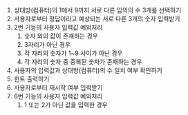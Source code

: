 1. 상대방(컴퓨터)의 1에서 9까지 서로 다른 임의의 수 3개를 선택하기
2. 사용자로부터 정답이라고 예상되는 서로 다른 3개의 숫자 입력받기
3. 2번 기능의 사용자 입력값 예외처리
   1) 숫자 외의 값이 존재하는 경우
   2) 3자리가 아닌 경우
   3) 각 자리의 숫자가 1~9 사이가 아닌 경우
   4) 각 자리의 숫자 중 중복된 숫자가 존재하는 경우
4. 사용자의 입력값과 상대방(컴퓨터)의 수 일치 여부 확인하기
5. 힌트 출력하기
6. 사용자로부터 재시작 여부 입력받기
7. 6번 기능의 사용자 입력값 예외처리
   1) 1 또는 2가 아닌 값을 입력한 경우
 